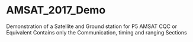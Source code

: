 # AMSAT_2017_Demo
Demonstration of a Satellite and Ground station for P5 AMSAT CQC or Equivalent
Contains only the Communication, timing and ranging Sections
